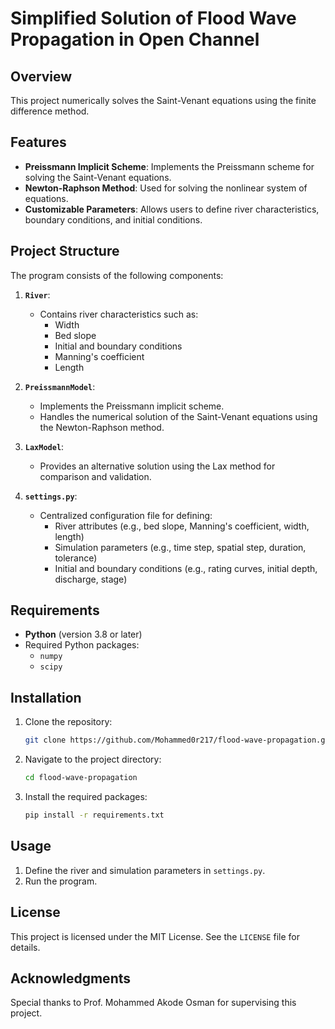 # Simplified Solution of Flood Wave Propagation in Open Channel

## Overview
This project numerically solves the Saint-Venant equations using the finite difference method.

## Features
- **Preissmann Implicit Scheme**: Implements the Preissmann scheme for solving the Saint-Venant equations.
- **Newton-Raphson Method**: Used for solving the nonlinear system of equations.
- **Customizable Parameters**: Allows users to define river characteristics, boundary conditions, and initial conditions.

## Project Structure
The program consists of the following components:

1. **`River`**: 
   - Contains river characteristics such as:
     - Width
     - Bed slope
     - Initial and boundary conditions
     - Manning's coefficient
     - Length

2. **`PreissmannModel`**: 
   - Implements the Preissmann implicit scheme.
   - Handles the numerical solution of the Saint-Venant equations using the Newton-Raphson method.

3. **`LaxModel`**: 
   - Provides an alternative solution using the Lax method for comparison and validation.

4. **`settings.py`**:
   - Centralized configuration file for defining:
     - River attributes (e.g., bed slope, Manning's coefficient, width, length)
     - Simulation parameters (e.g., time step, spatial step, duration, tolerance)
     - Initial and boundary conditions (e.g., rating curves, initial depth, discharge, stage)

## Requirements
- **Python** (version 3.8 or later)
- Required Python packages:
  - `numpy`
  - `scipy`

## Installation
1. Clone the repository:
   ```bash
   git clone https://github.com/Mohammed0r217/flood-wave-propagation.git
   ```
2. Navigate to the project directory:
   ```bash
   cd flood-wave-propagation
   ```
3. Install the required packages:
   ```bash
   pip install -r requirements.txt
   ```

## Usage
1. Define the river and simulation parameters in `settings.py`.
2. Run the program.

## License
This project is licensed under the MIT License. See the `LICENSE` file for details.

## Acknowledgments
Special thanks to Prof. Mohammed Akode Osman for supervising this project.
